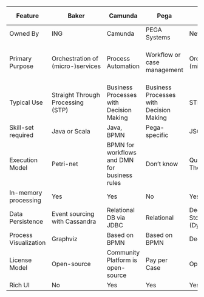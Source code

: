 | Feature | Baker | Camunda | Pega | Netflix Conductor | Uber Cadence | Apache Airflow |
| --- | --- | --- | --- | --- | --- | --- |
| Owned By | ING | Camunda | PEGA Systems | Netflix | Uber | Community |
| Primary Purpose | Orchestration of (micro-)services | Process Automation | Workflow or case management | Orchestration of (micro-)services | Orchestration of long-running business logic | Workflow of big-data pipelines |
| Typical Use | Straight Through Processing (STP) | Business Processes with Decision Making | Business Processes with Decision Making | STP | STP | Big data |
| Skill-set required | Java or Scala | Java, BPMN | Pega-specific | JSON | Java | Python, Bash |
| Execution Model | Petri-net | BPMN for workflows and DMN for business rules | Don’t know | Queueing Theory | Queueing Theory | Graph Theory |
| In-memory processing | Yes | Yes | No | Yes | No | No |
| Data Persistence | Event sourcing with Cassandra |Relational DB via JDBC | Relational | Dedicated Storage (Dynomite) | Cassandra | N/A |
| Process Visualization | Graphviz | Based on BPMN | Based on BPMN | Dedicated UI | No | Dedicated UI |
| License Model | Open-source | Community Platform is open-source | Pay per Case | Open-source | Open-source |Open-source |
| Rich UI | No | Yes | Yes | Yes | No | Yes |

